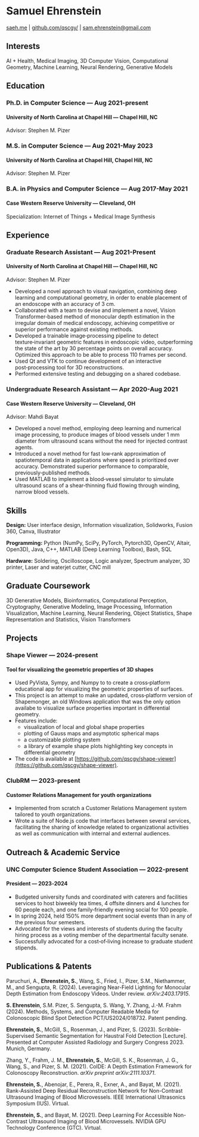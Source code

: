 # Samuel Ehrenstein

[saeh.me](https://saeh.me) | [github.com/qscgy/](https://github.com/qscgy/) | sam.ehrenstein@gmail.com 

## Interests
AI + Health, Medical Imaging, 3D Computer Vision, Computational
Geometry, Machine Learning, Neural Rendering, Generative Models

## Education
### Ph.D. in Computer Science — Aug 2021-present
#### University of North Carolina at Chapel Hill — Chapel Hill, NC
Advisor: Stephen M. Pizer

### M.S. in Computer Science — Aug 2021-May 2023
#### University of North Carolina at Chapel Hill, Chapel Hill, NC
Advisor: Stephen M. Pizer

### B.A. in Physics and Computer Science — Aug 2017-May 2021
#### Case Western Reserve University — Cleveland, OH
Specialization: Internet of Things + Medical Image Synthesis
&nbsp;

## Experience
### Graduate Research Assistant — Aug 2021-Present
#### University of North Carolina at Chapel Hill — Chapel Hill, NC
Advisor: Stephen M. Pizer

- Developed a novel approach to visual navigation, combining deep learning and computational geometry, in order to enable placement of an endoscope with an accuracy of 3 cm.
- Collaborated with a team to devise and implement a novel, Vision Transformer‑based method of monocular depth estimation in the irregular
domain of medical endoscopy, achieving competitive or superior performance against existing methods.
- Developed a trainable image‑processing pipeline to detect texture‑invariant geometric features in endoscopic video, outperforming the state
of the art by 30 percentage points on overall accuracy. Optimized this approach to be able to process 110 frames per second.
- Used Qt and VTK to continue development of an interactive post‑processing tool for 3D reconstructions.
- Performed extensive testing and debugging on a shared codebase.

### Undergraduate Research Assistant — Apr 2020-Aug 2021
#### Case Western Reserve University — Cleveland, OH
Advisor: Mahdi Bayat

- Developed a novel method, employing deep learning and numerical image processing, to produce images of blood vessels under 1 mm diameter from ultrasound scans without the need for injected contrast agents.
- Introduced a novel method for fast low‑rank approximation of spatiotemporal data in applications where speed is prioritized over accuracy.
Demonstrated superior performance to comparable, previously‑published methods.
- Used MATLAB to implement a blood‑vessel simulator to simulate ultrasound scans of a shear‑thinning fluid flowing through winding, narrow blood vessels.

## Skills
**Design:** User interface design, Information visualization, Solidworks,
Fusion 360, Canva, Illustrator

**Programming:** Python (NumPy, SciPy, PyTorch, Pytorch3D, OpenCV, Altair,
Open3D), Java, C++, MATLAB (Deep Learning Toolbox), Bash, SQL

**Hardware:** Soldering, Oscilloscope, Logic analyzer, Spectrum analyzer, 3D
printer, Laser and waterjet cutter, CNC mill

## Graduate Coursework
3D Generative Models, Bioinformatics, Computational Perception,
Cryptography, Generative Modeling, Image Processing, Information
Visualization, Machine Learning, Neural Rendering, Object Statistics,
Shape Representation and Statistics, Vision Transformers

## Projects
### Shape Viewer — 2024-present
#### Tool for visualizing the geometric properties of 3D shapes

* Used PyVista, Sympy, and Numpy to to create a cross‑platform educational app for visualizing the geometric properties of surfaces.
* This project is an attempt to make an updated, cross‑platform version of Shapemonger, an old Windows application that was the only option
availabe to visualize surface properties important in differential geometry.
* Features include:
    - visualization of local and global shape properties
    - plotting of Gauss maps and asymptotic spherical maps
    - a customizable plotting system
    - a library of example shape plots highlighting key concepts in differential geometry
* The code is available at [https://github.com/qscgy/shape-viewer](https://github.com/qscgy/shape-viewer).

### ClubRM — 2023-present
#### Customer Relations Management for youth organizations

* Implemented from scratch a Customer Relations Management system tailored to youth organizations.
* Wrote a suite of Node.js code that interfaces between several services, facilitating the sharing of knowledge related to organizational activities as well as communication with internal and external audiences.

## Outreach & Academic Service
### UNC Computer Science Student Association — 2022-present
#### President — 2023‑2024
- Budgeted university funds and coordinated with caterers and facilities services to host biweekly tea times, 4 offsite dinners and 4 lunches for
60 people each, and one family‑friendly evening social for 100 people.
- In spring 2024, held 150% more department social events than in any of the previous four semesters.
- Advocated for the views and interests of students during the faculty hiring process as a voting member of the departmental faculty senate.
- Successfully advocated for a cost‑of‑living increase to graduate student stipends.

## Publications & Patents
Paruchuri, A., **Ehrenstein, S.**, Wang, S., Fried, I., Pizer, S.M.,
Niethammer, M., and Sengupta, R. (2024). Leveraging Near-Field Lighting
for Monocular Depth Estimation from Endoscopy Videos. Under review.
*arXiv:2403.17915*.

**S. Ehrenstein**, S.M. Pizer, S. Sengupta, S. Wang, Y. Zhang, J.-M. Frahm (2024).
Methods, Systems, and Computer Readable Media for Colonoscopic Blind Spot Detection
PCT/US2024/018732. Patent pending.

**Ehrenstein, S.**, McGill, S., Rosenman, J., and Pizer, S. (2023).
Scribble-Supervised Semantic Segmentation for Haustral Fold Detection
\[Lecture\]. Presented at Computer Assisted Radiology and Surgery
Congress 2023. Munich, Germany.

Zhang, Y., Frahm, J. M., **Ehrenstein, S.**, McGill, S. K., Rosenman, J.
G., Wang, S., and Pizer, S. M. (2021). ColDE: A Depth Estimation
Framework for Colonoscopy Reconstruction. *arXiv preprint
arXiv:2111.10371*.

**Ehrenstein, S.**, Abenojar, E., Perera, R., Exner, A., and Bayat, M.
(2021). Rank-Assisted Deep Residual Reconstruction Network for
Non-Contrast Ultrasound Imaging of Blood Microvessels. IEEE
International Ultrasonics Symposium (IUS). Virtual.

**Ehrenstein, S.**, and Bayat, M. (2021). Deep Learning For Accessible
Non-Contrast Ultrasound Imaging of Blood Microvessels. NVIDIA GPU
Technology Conference (GTC). Virtual.